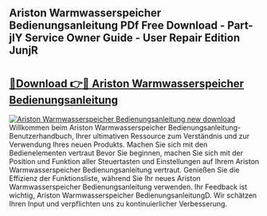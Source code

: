 ## Ariston Warmwasserspeicher Bedienungsanleitung PDf Free Download - Part-jlY Service Owner Guide - User Repair Edition JunjR

# <h2><a href="http://df0gqcm.blite.top/?on=Ariston+Warmwasserspeicher+Bedienungsanleitung">🔗Download 👉🔴 Ariston Warmwasserspeicher Bedienungsanleitung</a></h2>

[![Ariston Warmwasserspeicher Bedienungsanleitung new download](https://i.imgur.com/lujVjoI.png)](http://df0gqcm.blite.top/?on=Ariston+Warmwasserspeicher+Bedienungsanleitung)
Willkommen beim Ariston Warmwasserspeicher Bedienungsanleitung-Benutzerhandbuch, Ihrer ultimativen Ressource zum Verständnis und zur Verwendung Ihres neuen Produkts. Machen Sie sich mit den Bedienelementen vertraut Bevor Sie beginnen, machen Sie sich mit der Position und Funktion aller Steuertasten und Einstellungen auf Ihrem Ariston Warmwasserspeicher Bedienungsanleitung vertraut. Genießen Sie die Effizienz der Funktionsliste, während Sie Ihr neues Ariston Warmwasserspeicher Bedienungsanleitung verwenden. Ihr Feedback ist wichtig, Ariston Warmwasserspeicher BedienungsanleitungD. Wir schätzen Ihren Input und verpflichten uns zu kontinuierlicher Verbesserung.
